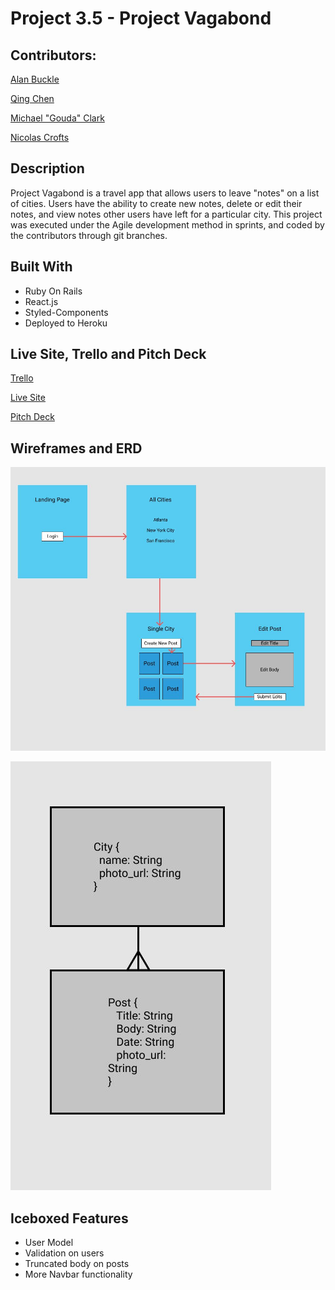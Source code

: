 # Project 3.5 - Project Vagabond

## Contributors:
[Alan Buckle](https://github.com/apbuckle)

[Qing Chen](https://github.com/qchen3301)

[Michael "Gouda" Clark](https://github.com/atlgouda)

[Nicolas Crofts](https://github.com/N-Crofts)

## Description

Project Vagabond is a travel app that allows users to leave "notes" on a list of cities. Users have the ability to create new notes, delete or edit their notes, and view notes other users have left for a particular city. This project was executed under the Agile development method in sprints, and coded by the contributors through git branches.

## Built With

* Ruby On Rails
* React.js
* Styled-Components
* Deployed to Heroku

## Live Site, Trello and Pitch Deck


[Trello](https://trello.com/b/YM7dUdtV/project35)

[Live Site](https://travel-train.herokuapp.com)

[Pitch Deck](https://www.haikudeck.com/p/288355af3b/project-vagabond)

## Wireframes and ERD

![Wireframes](https://raw.githubusercontent.com/N-Crofts/project_vagabond_3.5/master/wireframes.jpg)

![ERD](https://raw.githubusercontent.com/N-Crofts/project_vagabond_3.5/master/erd.JPG)

## Iceboxed Features

* User Model
* Validation on users
* Truncated body on posts
* More Navbar functionality
